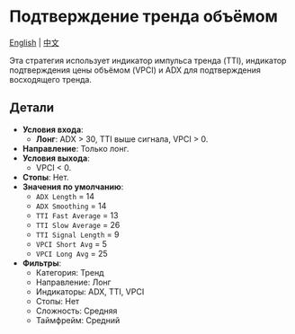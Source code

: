 # Подтверждение тренда объёмом
[English](README.md) | [中文](README_cn.md)

Эта стратегия использует индикатор импульса тренда (TTI), индикатор подтверждения цены объёмом (VPCI) и ADX для подтверждения восходящего тренда.

## Детали
- **Условия входа**:
  - **Лонг**: ADX > 30, TTI выше сигнала, VPCI > 0.
- **Направление**: Только лонг.
- **Условия выхода**:
  - VPCI < 0.
- **Стопы**: Нет.
- **Значения по умолчанию**:
  - `ADX Length` = 14
  - `ADX Smoothing` = 14
  - `TTI Fast Average` = 13
  - `TTI Slow Average` = 26
  - `TTI Signal Length` = 9
  - `VPCI Short Avg` = 5
  - `VPCI Long Avg` = 25
- **Фильтры**:
  - Категория: Тренд
  - Направление: Лонг
  - Индикаторы: ADX, TTI, VPCI
  - Стопы: Нет
  - Сложность: Средняя
  - Таймфрейм: Средний
